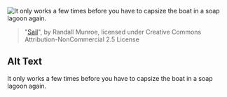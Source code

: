 ![It only works a few times before you have to capsize the boat in a soap lagoon again.](https://imgs.xkcd.com/comics/sail.png)
> "[Sail](https://xkcd.com/976/)", by Randall Munroe, licensed under Creative Commons Attribution-NonCommercial 2.5 License

## Alt Text
It only works a few times before you have to capsize the boat in a soap lagoon again.
